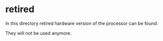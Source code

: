 # retired

In this directory retired hardware version of the processor can be found.

They will not be used anymore.
